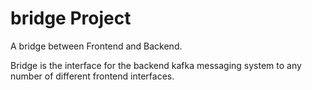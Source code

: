 # bridge Project


A bridge between Frontend and Backend.

Bridge is the interface for the backend kafka messaging system to any number of different frontend interfaces.
